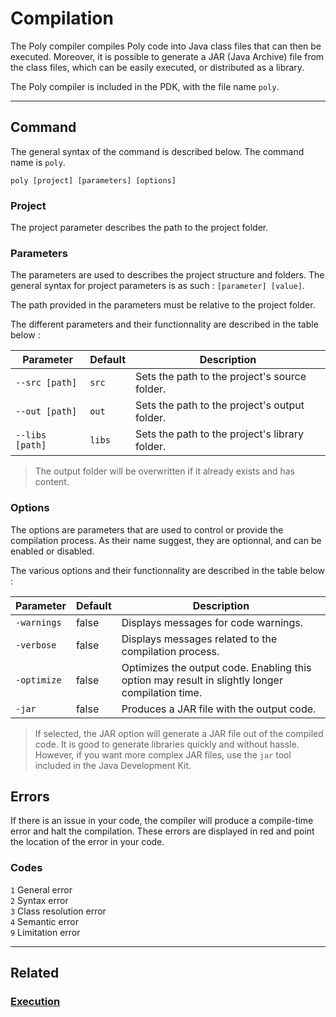 # Compilation
The Poly compiler compiles Poly code into Java class files that can then be executed.
Moreover, it is possible to generate a JAR (Java Archive) file from the class files,
which can be easily executed, or distributed as a library.

The Poly compiler is included in the PDK, with the file name `poly`.


---


## Command
The general syntax of the command is described below. The command name is `poly`.
```
poly [project] [parameters] [options]
```


### Project
The project parameter describes the path to the project folder.


### Parameters
The parameters are used to describes the project structure and folders.
The general syntax for project parameters is as such : `[parameter] [value]`.

The path provided in the parameters must be relative to the project folder.

The different parameters and their functionnality are described in the table below :

| Parameter       | Default | Description                                    |
|-----------------|---------|------------------------------------------------|
| `--src [path]`  | `src`   | Sets the path to the project's source folder.  |
| `--out [path]`  | `out`   | Sets the path to the project's output folder.  |
| `--libs [path]` | `libs`  | Sets the path to the project's library folder. |

> The output folder will be overwritten if it already exists and has content.


### Options
The options are parameters that are used to control or provide the compilation process.
As their name suggest, they are optionnal, and can be enabled or disabled.

The various options and their functionnality are described in the table below :

| Parameter   | Default | Description                                                                                     |
|-------------|---------|-------------------------------------------------------------------------------------------------|
| `-warnings` | false   | Displays messages for code warnings.                                                            |
| `-verbose`  | false   | Displays messages related to the compilation process.                                           |
| `-optimize` | false   | Optimizes the output code. Enabling this option may result in slightly longer compilation time. |
| `-jar`      | false   | Produces a JAR file with the output code.                                                       |

> If selected, the JAR option will generate a JAR file out of the compiled code.
> It is good to generate libraries quickly and without hassle.
> However, if you want more complex JAR files, use the `jar` tool included in the Java Development Kit.


## Errors
If there is an issue in your code, the compiler will produce a compile-time error and halt the compilation.
These errors are displayed in red and point the location of the error in your code.


### Codes
`1` General error\
`2` Syntax error\
`3` Class resolution error\
`4` Semantic error\
`9` Limitation error


---


## Related
### [Execution](Execution.md)